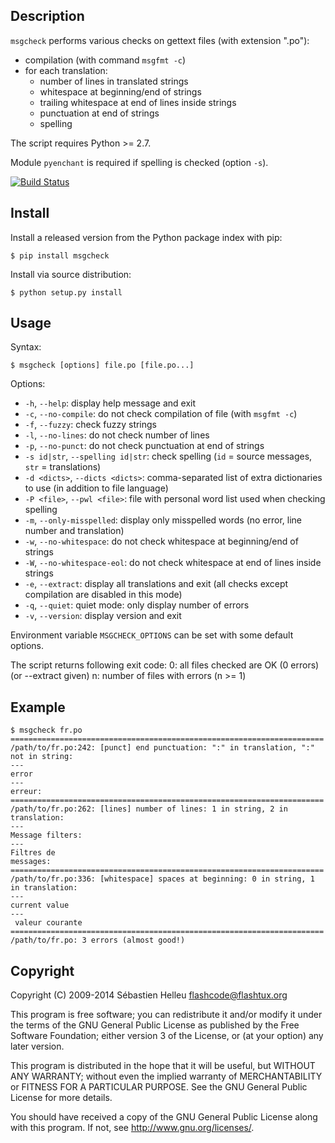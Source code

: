 ## Description

`msgcheck` performs various checks on gettext files (with extension ".po"):

* compilation (with command `msgfmt -c`)
* for each translation:
  * number of lines in translated strings
  * whitespace at beginning/end of strings
  * trailing whitespace at end of lines inside strings
  * punctuation at end of strings
  * spelling

The script requires Python >= 2.7.

Module `pyenchant` is required if spelling is checked (option `-s`).

[![Build Status](https://travis-ci.org/flashcode/msgcheck.svg?branch=master)](https://travis-ci.org/flashcode/msgcheck)

## Install

Install a released version from the Python package index with pip:

    $ pip install msgcheck

Install via source distribution:

    $ python setup.py install

## Usage

Syntax:

    $ msgcheck [options] file.po [file.po...]

Options:

* `-h`, `--help`: display help message and exit
* `-c`, `--no-compile`: do not check compilation of file (with `msgfmt -c`)
* `-f`, `--fuzzy`: check fuzzy strings
* `-l`, `--no-lines`: do not check number of lines
* `-p`, `--no-punct`: do not check punctuation at end of strings
* `-s id|str`, `--spelling id|str`: check spelling (`id` = source messages,
  `str` = translations)
* `-d <dicts>`, `--dicts <dicts>`: comma-separated list of extra dictionaries
  to use (in addition to file language)
* `-P <file>`, `--pwl <file>`: file with personal word list used when checking
  spelling
* `-m`, `--only-misspelled`: display only misspelled words (no error, line
  number and translation)
* `-w`, `--no-whitespace`: do not check whitespace at beginning/end of strings
* `-W`, `--no-whitespace-eol`: do not check whitespace at end of lines inside
  strings
* `-e`, `--extract`: display all translations and exit (all checks except
  compilation are disabled in this mode)
* `-q`, `--quiet`: quiet mode: only display number of errors
* `-v`, `--version`: display version and exit

Environment variable `MSGCHECK_OPTIONS` can be set with some default options.

The script returns following exit code:
  0: all files checked are OK (0 errors) (or --extract given)
  n: number of files with errors (n >= 1)

## Example

    $ msgcheck fr.po
    ======================================================================
    /path/to/fr.po:242: [punct] end punctuation: ":" in translation, ":" not in string:
    ---
    error
    ---
    erreur:
    ======================================================================
    /path/to/fr.po:262: [lines] number of lines: 1 in string, 2 in translation:
    ---
    Message filters:
    ---
    Filtres de
    messages:
    ======================================================================
    /path/to/fr.po:336: [whitespace] spaces at beginning: 0 in string, 1 in translation:
    ---
    current value
    ---
     valeur courante
    ======================================================================
    /path/to/fr.po: 3 errors (almost good!)

## Copyright

Copyright (C) 2009-2014 Sébastien Helleu <flashcode@flashtux.org>

This program is free software; you can redistribute it and/or modify
it under the terms of the GNU General Public License as published by
the Free Software Foundation; either version 3 of the License, or
(at your option) any later version.

This program is distributed in the hope that it will be useful,
but WITHOUT ANY WARRANTY; without even the implied warranty of
MERCHANTABILITY or FITNESS FOR A PARTICULAR PURPOSE.  See the
GNU General Public License for more details.

You should have received a copy of the GNU General Public License
along with this program.  If not, see <http://www.gnu.org/licenses/>.

